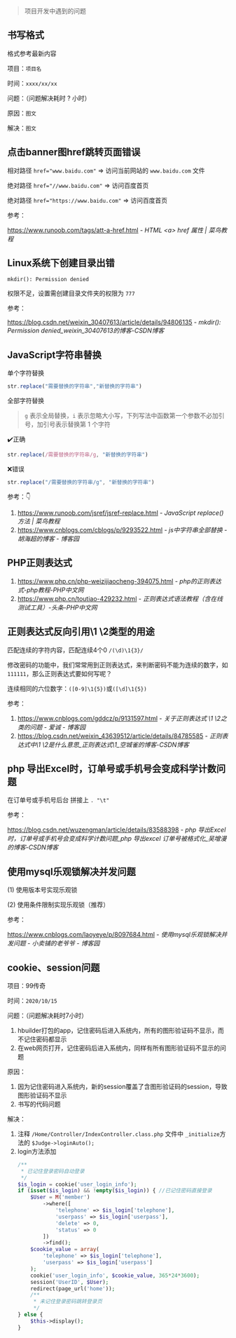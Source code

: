 > 项目开发中遇到的问题

## 书写格式

格式参考最新内容

项目：`项目名`

时间：`xxxx/xx/xx`

问题：（问题解决耗时 ? 小时）

原因：`图文`

解决：`图文`


## 点击banner图href跳转页面错误

相对路径 `href="www.baidu.com"` ⇒ 访问当前网站的 `www.baidu.com` 文件

绝对路径 `href="//www.baidu.com"` ⇒ 访问百度首页

绝对路径 `href="https://www.baidu.com"` ⇒ 访问百度首页

参考：

https://www.runoob.com/tags/att-a-href.html - *HTML \<a\> href 属性 | 菜鸟教程*


## Linux系统下创建目录出错

`mkdir(): Permission denied`

权限不足，设置需创建目录文件夹的权限为 `777`

参考：

https://blog.csdn.net/weixin_30407613/article/details/94806135 - *mkdir(): Permission denied_weixin_30407613的博客-CSDN博客*


## JavaScript字符串替换

单个字符替换

``` js
str.replace("需要替换的字符串","新替换的字符串")
```

全部字符替换

> `g` 表示全局替换，`i` 表示忽略大小写，下列写法中函数第一个参数不必加引号，加引号表示替换第 1 个字符

✔️正确

```js
str.replace(/需要替换的字符串/g, "新替换的字符串")
```

❌错误
```js
str.replace("/需要替换的字符串/g", "新替换的字符串")
```


参考：👇

1. https://www.runoob.com/jsref/jsref-replace.html - _JavaScript replace() 方法 | 菜鸟教程_
2. https://www.cnblogs.com/cblogs/p/9293522.html - _js中字符串全部替换 - 胡海超的博客 - 博客园_



## PHP正则表达式

1. https://www.php.cn/php-weizijiaocheng-394075.html - _php的正则表达式-php教程-PHP中文网_
2. https://www.php.cn/toutiao-429232.html - _正则表达式语法教程（含在线测试工具）-头条-PHP中文网_



## 正则表达式反向引用\1 \2类型的用途

匹配连续的字符内容，匹配连续4个0 `/(\d)\1{3}/`

修改密码的功能中，我们常常用到正则表达式，来判断密码不能为连续的数字，如`111111`，那么正则表达式要如何写呢？

连续相同的六位数字：`([0-9]\1{5})`或`([\d]\1{5})`



参考：

1. https://www.cnblogs.com/gddcz/p/9131597.html - *关于正则表达式 \1 \2之类的问题 - 爱诚 - 博客园*
2. https://blog.csdn.net/weixin_43639512/article/details/84785585 - *正则表达式中\1 \2是什么意思_正则表达式\1_空城雀的博客-CSDN博客*


## php 导出Excel时，订单号或手机号会变成科学计数问题

在订单号或手机号后台 拼接上 `. "\t"`

参考：

https://blog.csdn.net/wuzengman/article/details/83588398 - _php 导出Excel时，订单号或手机号会变成科学计数问题_php 导出excel 订单号被格式化_吴增漫的博客-CSDN博客_



## 使用mysql乐观锁解决并发问题

(1) 使用版本号实现乐观锁

(2) 使用条件限制实现乐观锁（推荐）

参考：

https://www.cnblogs.com/laoyeye/p/8097684.html - _使用mysql乐观锁解决并发问题 - 小卖铺的老爷爷 - 博客园_

 

## cookie、session问题

项目：99传奇

时间：`2020/10/15`

问题：（问题解决耗时7小时）

1. hbuilder打包的app，记住密码后进入系统内，所有的图形验证码不显示，而不记住密码都显示
2. 在web网页打开，记住密码后进入系统内，同样有所有图形验证码不显示的问题

原因：

1. 因为记住密码进入系统内，新的session覆盖了含图形验证码的session，导致图形验证码不显示
2. 书写的代码问题

解决：

1. 注释 `/Home/Controller/IndexController.class.php` 文件中 `_initialize`方法的 `$Judge->loginAuto();`
2. login方法添加
    ```php
    /**
     * 已记住登录密码自动登录
     */
    $is_login = cookie('user_login_info');
    if (isset($is_login) && !empty($is_login)) { //已记住密码直接登录
        $User = M('member')
            ->where([
                'telephone' => $is_login['telephone'],
                'userpass' => $is_login['userpass'],
                'delete' => 0,
                'status' => 0
            ])
            ->find();
        $cookie_value = array(
            'telephone' => $is_login['telephone'],
            'userpass' => $is_login['userpass']
        );
        cookie('user_login_info', $cookie_value, 365*24*3600);
        session('UserID', $User);
        redirect(page_url('home'));
        /**
         * 未记住登录密码跳转登录页
         */
    } else {
        $this->display();
    }
    ```

